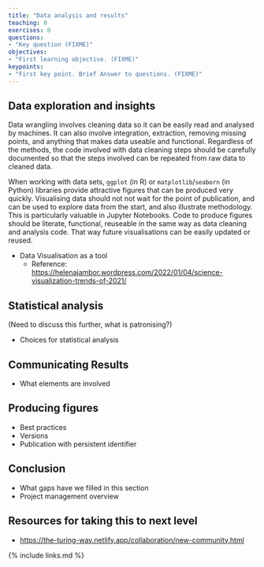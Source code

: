 ```yaml
---
title: "Data analysis and results"
teaching: 0
exercises: 0
questions:
- "Key question (FIXME)"
objectives:
- "First learning objective. (FIXME)"
keypoints:
- "First key point. Brief Answer to questions. (FIXME)"
---
```


## Data exploration and insights

Data wrangling involves cleaning data so it can be easily read and analysed by machines. It can also involve integration, extraction, removing missing points, and anything that makes data useable and functional. Regardless of the methods, the code involved with data cleaning steps should be carefully documented so that the steps involved can be repeated from raw data to cleaned data. 

When working with data sets, `ggplot` (in R) or `matplotlib`/`seaborn` (in Python) libraries provide attractive figures that can be produced very quickly. Visualising data should not not wait for the point of publication, and can be used to explore data from the start, and also illustrate methodology. This is particularly valuable in Jupyter Notebooks. Code to produce figures should be literate, functional, reuseable in the same way as data cleaning and analysis code. That way future visualisations can be easily updated or reused. 


- Data Visualisation as a tool
  - Reference: https://helenajambor.wordpress.com/2022/01/04/science-visualization-trends-of-2021/

## Statistical analysis

(Need to discuss this further, what is patronising?)

- Choices for statistical analysis

## Communicating Results

- What elements are involved

## Producing figures

- Best practices
- Versions
- Publication with persistent identifier

## Conclusion
- What gaps have we filled in this section
- Project management overview 

## Resources for taking this to next level

- ​​https://the-turing-way.netlify.app/collaboration/new-community.html 

{% include links.md %}

